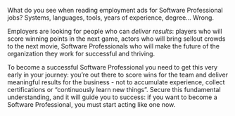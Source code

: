 What do you see when reading employment ads for Software Professional jobs? Systems, languages, tools, years of experience, degree… Wrong. 

Employers are looking for people who can *deliver results*: players who will score winning points in the next game, actors who will bring sellout crowds to the next movie, Software Professionals who will make the future of the organization they work for successful and thriving.

To become a successful Software Professional you need to get this very early in your journey: you’re out there to score wins for the team and deliver meaningful results for the business - not to accumulate experience, collect certifications or “continuously learn new things”. Secure this fundamental understanding, and it will guide you to success: if you want to become a Software Professional, you must start acting like one now.